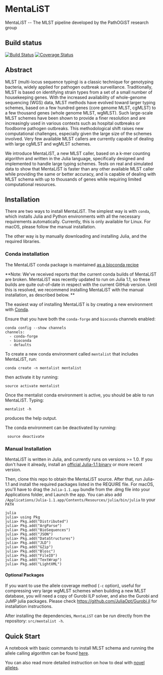 # MentaLiST

MentaLiST -- The MLST pipeline developed by the PathOGiST research group

## Build status

[![Build Status](https://travis-ci.org/WGS-TB/MentaLiST.svg?branch=mentalist_v0.2)](https://travis-ci.org/WGS-TB/MentaLiST)
[![Coverage Status](https://coveralls.io/repos/github/WGS-TB/MentaLiST/badge.svg?branch=mentalist_v0.2)](https://coveralls.io/github/WGS-TB/MentaLiST?branch=mentalist_v0.2)

## Abstract

MLST (multi-locus sequence typing) is a classic technique for genotyping
bacteria, widely applied for pathogen outbreak surveillance. Traditionally,
MLST is based on identifying strain types from a set of a small number of
housekeeping genes. With the increased availability of whole-genome sequencing
(WGS) data, MLST methods have evolved toward larger typing schemes, based on a
few hundred genes (core genome MLST, cgMLST) to a few thousand genes (whole
genome MLST, wgMLST). Such large-scale MLST schemes have been shown to provide
a finer resolution and are increasingly used in various contexts such as
hospital outbreaks or foodborne pathogen outbreaks. This methodological shift
raises new computational challenges, especially given the large size of the
schemes involved. Very few available MLST callers are currently capable of
dealing with large cgMLST and wgMLST schemes.

We introduce MentaLiST, a new MLST caller, based on a k-mer counting algorithm and written in the Julia language, specifically designed and implemented to handle large typing schemes. Tests on real and simulated data to show that MentaLiST is faster than any other available MLST caller while providing the same or better accuracy, and is capable of dealing with MLST schema with up to thousands of genes while requiring limited computational resources. 

## Installation

There are two ways to install MentaLiST. The simplest way is with `conda`, which installs Julia and Python environments with all the necessary requirements automatically. Currently, this is only available for Linux. For macOS, please follow the manual installation. 

The other way is by manually downloading and installing Julia, and the required libraries.

### Conda installation

The MentaLiST conda package is maintained [as a bioconda recipe](https://github.com/bioconda/bioconda-recipes/tree/master/recipes/mentalist)

**Note: We've received reports that the current conda builds of MentaLiST are broken. MentaLiST was recently updated to run on Julia 1.1, so these builds are quite out-of-date in respect with the current GitHub version. Until this is resolved, we recommend installing MentaLiST with the manual installation, as described below. **

The easiest way of installing MentaLiST is by creating a new environment with [Conda](https://conda.io/docs/). 

Ensure that you have both the `conda-forge` and `bioconda` channels enabled:

```
conda config --show channels
channels:
  - conda-forge
  - bioconda
  - defaults
```

To create a new conda environment called `mentalist` that includes MentaLiST, run:

```
conda create -n mentalist mentalist
```

then activate it by running:
```
source activate mentalist
```

Once the mentalist conda environment is active, you should be able to run MentaLiST. Typing:
```
mentalist -h 
```
produces the help output. 

The conda environment can be deactivated by running:
```
 source deactivate 
```

### Manual Installation

MentaLiST is written in Julia, and currently runs on versions >= 1.0. If you don't have it already, install an [official Julia-1.1 binary](https://julialang.org/downloads/) or more recent version.

Then, clone this repo to obtain the MentaLiST source. After that, run Julia-1.1 and install the required packages listed in the REQUIRE file. For macOS, you'll have to drag the `Julia-1.1.app` bundle from the .dmg file into your Applications folder, and Launch the app.
You can also add `/Applications/Julia-1.1.app/Contents/Resources/julia/bin/julia` to your `PATH` 

```
julia
julia> using Pkg
julia> Pkg.add("Distributed")
julia> Pkg.add("ArgParse")
julia> Pkg.add("BioSequences")
julia> Pkg.add("JSON")
julia> Pkg.add("DataStructures")
julia> Pkg.add("JLD")
julia> Pkg.add("GZip")
julia> Pkg.add("Blosc")
julia> Pkg.add("FileIO")
julia> Pkg.add("TextWrap")
julia> Pkg.add("LightXML")
```
#### Optional Packages
If you want to use the allele coverage method (`-c` option), useful for compressing very large wgMLST schemes when building a new MLST database, you will need a copy of Gurobi ILP solver, and also the Gurobi and JuMP julia packages. Please check https://github.com/JuliaOpt/Gurobi.jl for installation instructions. 

After installing the dependencies, `MentaLiST` can be run directly from the repository: `src/mentalist -h`.

## Quick Start

A notebook with basic commands to install MLST schema and running the allele calling algorithm can be found [here](docs/Basic%20Usage.ipynb).

You can also read more detailed instruction on how to deal with [novel alleles](docs/Novel%20allele%20detection%20with%20MentaLiST.ipynb).
